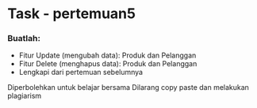 # Task - pertemuan5

### Buatlah:
 - Fitur Update (mengubah data): Produk dan Pelanggan
 - Fitur Delete (menghapus data): Produk dan Pelanggan
 - Lengkapi dari pertemuan sebelumnya
 
 Diperbolehkan untuk belajar bersama
 Dilarang copy paste dan melakukan plagiarism